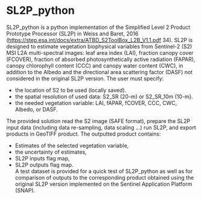 # SL2P_python

SL2P_python is a python implementation of the Simplified Level 2 Product Prototype Processor (SL2P) in Weiss and Baret, 2016 (https://step.esa.int/docs/extra/ATBD_S2ToolBox_L2B_V1.1.pdf 34). SL2P is designed to estimate vegetation biophysical variables from Sentinel-2 (S2) MSI L2A multi-spectral images: leaf area index (LAI), fraction canopy cover (FCOVER), fraction of absorbed photosynthetically active radiation (FAPAR), canopy chlorophyll content (CCC) and canopy water content (CWC), in addition to the Albedo and the directional area scattering factor (DASF) not considered in the original SL2P version. 
The user must specify:
-	the location of S2 to be used (locally saved).
-	the spatial resolution of used data: S2_SR (20-m) or S2_SR_10m (10-m}.
-	the needed vegetation variable: LAI, fAPAR, fCOVER, CCC, CWC, Albedo, or DASF.
  
The provided solution read the S2 image (SAFE format), prepare the SL2P input data (including data re-sampling, data scaling …) run SL2P, and export products in GeoTIFF product.
The outputted product contains: 
-	Estimates of the selected vegetation variable, 
-	the uncertainty of estimates,  
-	SL2P inputs flag map,    
-	SL2P outputs flag map.  
A test dataset is provided for a quick test of SL2P_python as well as for comparison of outputs to the corresponding product obtained using the original SL2P version implemented on the Sentinel Application Platform (SNAP). 
